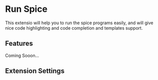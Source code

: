 # Run Spice

This extensio will help you to run the spice programs easily, and will give nice code highlighting and code completion and templates support.

## Features

Coming Sooon...


## Extension Settings


